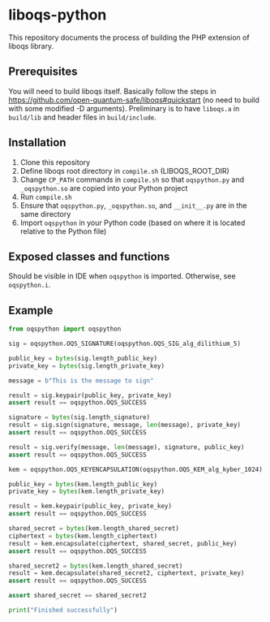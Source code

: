 # liboqs-python

This repository documents the process of building the PHP extension of liboqs library.

## Prerequisites

You will need to build liboqs itself. Basically follow the steps in <https://github.com/open-quantum-safe/liboqs#quickstart> (no need to build with some modified -D arguments). Preliminary is to have `liboqs.a` in `build/lib` and header files in `build/include`.

## Installation

1. Clone this repository
1. Define liboqs root directory in `compile.sh` (LIBOQS_ROOT_DIR)
1. Change `CP_PATH` commands in `compile.sh` so that `oqspython.py` and `_oqspython.so` are copied into your Python project
1. Run `compile.sh`
1. Ensure that `oqspython.py`, `_oqspython.so`, and `__init__.py` are in the same directory
1. Import `oqspython` in your Python code (based on where it is located relative to the Python file)

## Exposed classes and functions

Should be visible in IDE when `oqspython` is imported. Otherwise, see `oqspython.i`.

## Example

```python
from oqspython import oqspython

sig = oqspython.OQS_SIGNATURE(oqspython.OQS_SIG_alg_dilithium_5)

public_key = bytes(sig.length_public_key)
private_key = bytes(sig.length_private_key)

message = b"This is the message to sign"

result = sig.keypair(public_key, private_key)
assert result == oqspython.OQS_SUCCESS

signature = bytes(sig.length_signature)
result = sig.sign(signature, message, len(message), private_key)
assert result == oqspython.OQS_SUCCESS

result = sig.verify(message, len(message), signature, public_key)
assert result == oqspython.OQS_SUCCESS

kem = oqspython.OQS_KEYENCAPSULATION(oqspython.OQS_KEM_alg_kyber_1024)

public_key = bytes(kem.length_public_key)
private_key = bytes(kem.length_private_key)

result = kem.keypair(public_key, private_key)
assert result == oqspython.OQS_SUCCESS

shared_secret = bytes(kem.length_shared_secret)
ciphertext = bytes(kem.length_ciphertext)
result = kem.encapsulate(ciphertext, shared_secret, public_key)
assert result == oqspython.OQS_SUCCESS

shared_secret2 = bytes(kem.length_shared_secret)
result = kem.decapsulate(shared_secret2, ciphertext, private_key)
assert result == oqspython.OQS_SUCCESS

assert shared_secret == shared_secret2

print("Finished successfully")
```
